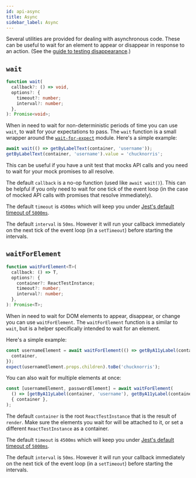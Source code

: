 ```yaml
---
id: api-async
title: Async
sidebar_label: Async
---
```


Several utilities are provided for dealing with asynchronous code. These can be useful to wait for
an element to appear or disappear in response to an action. (See the
[guide to testing disappearance](guide-disappearance.md).)

## `wait`

```typescript
function wait(
  callback?: () => void,
  options?: {
    timeout?: number;
    interval?: number;
  },
): Promise<void>;
```

When in need to wait for non-deterministic periods of time you can use `wait`, to wait for your
expectations to pass. The `wait` function is a small wrapper around the
[`wait-for-expect`](https://github.com/TheBrainFamily/wait-for-expect) module. Here's a simple
example:

```javascript
await wait(() => getByLabelText(container, 'username'));
getByLabelText(container, 'username').value = 'chucknorris';
```

This can be useful if you have a unit test that mocks API calls and you need to wait for your mock
promises to all resolve.

The default `callback` is a no-op function (used like `await wait()`). This can be helpful if you
only need to wait for one tick of the event loop (in the case of mocked API calls with promises that
resolve immediately).

The default `timeout` is `4500ms` which will keep you under
[Jest's default timeout of `5000ms`](https://facebook.github.io/jest/docs/en/jest-object.html#jestsettimeouttimeout).

The default `interval` is `50ms`. However it will run your callback immediately on the next tick of
the event loop (in a `setTimeout`) before starting the intervals.

## `waitForElement`

```typescript
function waitForElement<T>(
  callback: () => T,
  options?: {
    container?: ReactTestInstance;
    timeout?: number;
    interval?: number;
  },
): Promise<T>;
```

When in need to wait for DOM elements to appear, disappear, or change you can use `waitForElement`.
The `waitForElement` function is a similar to `wait`, but is a helper specifically intended to wait
for an element.

Here's a simple example:

```javascript
const usernameElement = await waitForElement(() => getByA11yLabel(container, 'username'), {
  container,
});
expect(usernameElement.props.children).toBe('chucknorris');
```

You can also wait for multiple elements at once:

```javascript
const [usernameElement, passwordElement] = await waitForElement(
  () => [getByA11yLabel(container, 'username'), getByA11yLabel(container, 'password')],
  { container },
);
```

The default `container` is the root `ReactTestInstance` that is the result of `render`. Make sure
the elements you wait for will be attached to it, or set a different `ReactTestInstance` as a
container.

The default `timeout` is `4500ms` which will keep you under
[Jest's default timeout of `5000ms`](https://facebook.github.io/jest/docs/en/jest-object.html#jestsettimeouttimeout).

The default `interval` is `50ms`. However it will run your callback immediately on the next tick of
the event loop (in a `setTimeout`) before starting the intervals.

